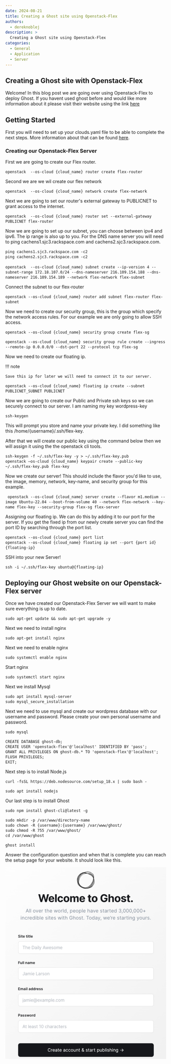 ```yaml
---
date: 2024-08-21
title: Creating a Ghost site using Openstack-Flex
authors:
  - dereknoblej
description: >
  Creating a Ghost site using Openstack-Flex
categories:
  - General
  - Application
  - Server
---
```


## Creating a Ghost site with Openstack-Flex

Welcome! In this blog post we are going over using Openstack-Flex to deploy Ghost. If you havent used ghost before and would like more information about it please visit their website using the link  [here](https://ghost.org/)

<!-- more -->

## Getting Started

First you will need to set up your clouds.yaml file to be able to complete the next steps. More information about that can be found [here](https://docs.rackspacecloud.com/build-test-envs/#configure-openstack-client).

### Creating our Openstack-Flex Server

First we are going to create our Flex router.

``` shell
openstack  --os-cloud {cloud_name} router create flex-router
```

Second we are we wil create our flex network

``` shell
openstack  --os-cloud {cloud_name} network create flex-network
```

Next we are going to set our router's external gateway to PUBLICNET to grant access to the internet.

``` shell
openstack  --os-cloud {cloud_name} router set --external-gateway PUBLICNET flex-router
```

Now we are going to set up our subnet, you can choose between ipv4 and ipv6. The ip range is also up to you. For the DNS name server you will need to ping cachens1.sjc3.rackspace.com and cachens2.sjc3.rackspace.com.

``` shell
ping cachens1.sjc3.rackspace.com -c2
ping cachens2.sjc3.rackspace.com -c2

openstack  --os-cloud {cloud_name} subnet create --ip-version 4 --subnet-range 172.18.107.0/24 --dns-nameserver 216.109.154.188 --dns-nameserver 216.109.154.189 --network flex-network flex-subnet
```

Connect the subnet to our flex-router

``` shell
openstack --os-cloud {cloud_name} router add subnet flex-router flex-subnet
```

Now we need to create our security group, this is the group which specify the network access rules. For our example we are only going to allow SSH access.

``` shell
openstack --os-cloud {cloud_name} security group create flex-sg
```

``` shell
openstack --os-cloud {cloud_name} security group rule create --ingress --remote-ip 0.0.0.0/0 --dst-port 22 --protocol tcp flex-sg
```

Now we need to create our floating ip.

!!! note

    Save this ip for later we will need to connect it to our server.

``` shell
openstack --os-cloud {cloud_name} floating ip create --subnet PUBLICNET_SUBNET PUBLICNET
```

Now we are going to create our Public and Private ssh keys so we can securely connect to our server. I am naming my key wordpress-key

``` shell
ssh-keygen
```
This will prompt you store and name your private key. I did something like this /home/{username}/.ssh/flex-key.

After that we will create our public key using the command below then we will assign it using the the openstack cli tools.

``` shell
ssh-keygen -f ~/.ssh/flex-key -y > ~/.ssh/flex-key.pub
openstack —os-cloud {cloud_name} keypair create --public-key ~/.ssh/flex-key.pub flex-key
```

Now we create our server! This should include the flavor you'd like to use, the image, memory, network, key-name, and security group for this example.

``` shell
 openstack --os-cloud {cloud_name} server create --flavor m1.medium --image Ubuntu-22.04 --boot-from-volume 40 --network flex-network --key-name flex-key --security-group flex-sg flex-server
```

Assigning our floating ip. We can do this by adding it to our port for the server. If you get the fixed ip from our newly create server you can find the port ID by searching through the port list.

``` shell
openstack --os-cloud {cloud_name} port list
openstack --os-cloud {cloud_name} floating ip set --port {port id} {floating-ip}
```

SSH into your new Server!

``` shell
ssh -i ~/.ssh/flex-key ubuntu@{floating-ip}
```

## Deploying our Ghost website on our Openstack-Flex server

Once we have created our Openstack-Flex Server we will want to make sure everything is up to date.

``` shell
sudo apt-get update && sudo apt-get upgrade -y
```

Next we need to install nginx

``` shell
sudo apt-get install nginx
```
Next we need to enable nginx

``` shell
sudo systemctl enable nginx
```

Start nginx

``` shell
sudo systemctl start nginx
```

Next we install Mysql

``` shell
sudo apt install mysql-server
sudo mysql_secure_installation
```

Next we need to use mysql and create our wordpress database with our username and password. Please create your own personal username and password.

``` shell
sudo mysql
```

``` shell
CREATE DATABASE ghost-db;
CREATE USER 'openstack-flex'@'localhost' IDENTIFIED BY 'pass';
GRANT ALL PRIVILEGES ON ghost-db.* TO 'openstack-flex'@'localhost';
FLUSH PRIVILEGES;
EXIT;
```

Next step is to install Node.js

``` shell
curl -fsSL https://deb.nodesource.com/setup_18.x | sudo bash -
```

``` shell
sudo apt install nodejs
```

Our last step is to install Ghost

``` shell
sudo npm install ghost-cli@latest -g
```

``` shell
sudo mkdir -p /var/www/directory-name
sudo chown -R {username}:{username} /var/www/ghost/
sudo chmod -R 755 /var/www/ghost/
cd /var/www/ghost
```
``` shell
ghost install
```

Answer the configuration question and when that is complete you can reach the setup page for your website. It should look like this.

![alt text](assets/images/2024-08-21/welcomeGhost.jpg)

